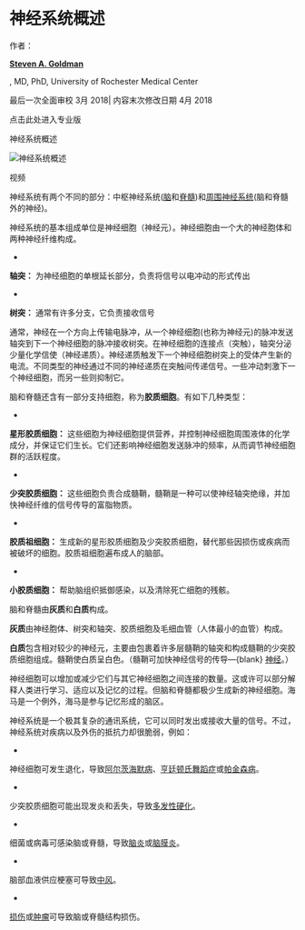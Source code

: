 # 神经系统概述

作者： 

**[Steven A. Goldman](https://www.urmc.rochester.edu/people/23788282-steven-a-goldman)**

, MD, PhD, University of Rochester Medical Center

最后一次全面审校 3月 2018| 内容末次修改日期 4月 2018



点击此处进入专业版

神经系统概述

![神经系统概述](https://f1.media.brightcove.com/8/3850378299001/3850378299001_5807203037001_5807199392001-vs.jpg?pubId=3850378299001&videoId=5807199392001)

视频



神经系统有两个不同的部分：中枢神经系统([脑](https://www.msdmanuals.cn/home/brain-spinal-cord-and-nerve-disorders/神经系统生物学/brain)和[脊髓](https://www.msdmanuals.cn/home/brain-spinal-cord-and-nerve-disorders/神经系统生物学/spinal-cord))和[周围神经系统](https://www.msdmanuals.cn/home/brain-spinal-cord-and-nerve-disorders/peripheral-nerve-and-related-disorders/overview-of-the-peripheral-nervous-system)(脑和脊髓外的神经)。



神经系统的基本组成单位是神经细胞（神经元）。神经细胞由一个大的神经胞体和两种神经纤维构成。

- 

  **轴突：** 为神经细胞的单根延长部分，负责将信号以电冲动的形式传出

- 

  **树突：** 通常有许多分支，它负责接收信号



通常，神经在一个方向上传输电脉冲，从一个神经细胞(也称为神经元)的脉冲发送轴突到下一个神经细胞的脉冲接收树突。在神经细胞的连接点（突触），轴突分泌少量化学信使（神经递质）。神经递质触发下一个神经细胞树突上的受体产生新的电流。不同类型的神经通过不同的神经递质在突触间传递信号。一些冲动刺激下一个神经细胞，而另一些则抑制它。



脑和脊髓还含有一部分支持细胞，称为**胶质细胞**。有如下几种类型：

- 

  **星形胶质细胞：** 这些细胞为神经细胞提供营养，并控制神经细胞周围液体的化学成分，并保证它们生长。它们还影响神经细胞发送脉冲的频率，从而调节神经细胞群的活跃程度。

- 

  **少突胶质细胞：** 这些细胞负责合成髓鞘，髓鞘是一种可以使神经轴突绝缘，并加快神经纤维的信号传导的富脂物质。

- 

  **胶质祖细胞：** 生成新的星形胶质细胞及少突胶质细胞，替代那些因损伤或疾病而被破坏的细胞。胶质祖细胞遍布成人的脑部。

- 

  **小胶质细胞：** 帮助脑组织抵御感染，以及清除死亡细胞的残骸。



脑和脊髓由**灰质**和**白质**构成。



**灰质**由神经胞体、树突和轴突、胶质细胞及毛细血管（人体最小的血管）构成。



**白质**包含相对较少的神经元，主要由包裹着许多层髓鞘的轴突和构成髓鞘的少突胶质细胞组成。髓鞘使白质呈白色。（髓鞘可加快神经信号的传导—{blank} [神经](https://www.msdmanuals.cn/home/brain-spinal-cord-and-nerve-disorders/神经系统生物学/nerves)。）



神经细胞可以增加或减少它们与其它神经细胞之间连接的数量。这或许可以部分解释人类进行学习、适应以及记忆的过程。但脑和脊髓都极少生成新的神经细胞。海马是一个例外，海马是参与记忆形成的脑区。



神经系统是一个极其复杂的通讯系统，它可以同时发出或接收大量的信号。不过，神经系统对疾病以及外伤的抵抗力却很脆弱，例如：

- 

  神经细胞可发生退化，导致[阿尔茨海默病](https://www.msdmanuals.cn/home/brain-spinal-cord-and-nerve-disorders/谵妄和痴呆症/alzheimer-disease)、[亨廷顿氏舞蹈症](https://www.msdmanuals.cn/home/brain-spinal-cord-and-nerve-disorders/movement-disorders/huntington-disease)或[帕金森病](https://www.msdmanuals.cn/home/brain-spinal-cord-and-nerve-disorders/movement-disorders/parkinson-disease-pd)。

- 

  少突胶质细胞可能出现发炎和丢失，导致[多发性硬化](https://www.msdmanuals.cn/home/brain-spinal-cord-and-nerve-disorders/multiple-sclerosis-ms-and-related-disorders/multiple-sclerosis-ms)。

- 

  细菌或病毒可感染脑或脊髓，导致[脑炎](https://www.msdmanuals.cn/home/brain-spinal-cord-and-nerve-disorders/脑部感染/encephalitis)或[脑膜炎](https://www.msdmanuals.cn/home/brain-spinal-cord-and-nerve-disorders/meningitis/introduction-to-meningitis)。

- 

  脑部血液供应梗塞可导致[中风](https://www.msdmanuals.cn/home/brain-spinal-cord-and-nerve-disorders/stroke-cva/overview-of-stroke)。

- 

  [损伤](https://www.msdmanuals.cn/home/injuries-and-poisoning/head-injuries/overview-of-head-injuries)或[肿瘤](https://www.msdmanuals.cn/home/brain-spinal-cord-and-nerve-disorders/神经系统肿瘤)可导致脑或脊髓结构损伤。